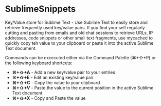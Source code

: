 SublimeSnippets
========
Key/Value store for Sublime Text - Use Sublime Text to easily store and retrieve frequently used key/value pairs. 
If you find your self regularly cutting and pasting from emails and old chat sessions to retrieve URLs, IP addresses, 
code snippets or other small text fragments, use mycached to quickly copy teh value to your clipboard or paste it into
the active Sublime Text document.

Commands can be excecuted either via the Command Palette (⌘+⇧+P) or the following keyboard shortcuts:

* **⌘+⇧+A** - Add a new key/value pair to your entries
* **⌘+⇧+E** - Edit an existing key/value pair
* **⌘+⇧+C** - Copy the value to your clipboard
* **⌘+⇧+V** - Paste the value to the current position in the active Sublime Text document
* **⌘+⇧+X** - Copy and Paste the value